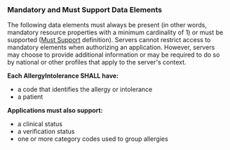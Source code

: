 
### Mandatory and Must Support Data Elements


<!-- Boilerplate -->
The following data elements must always be present (in other words, mandatory resource properties with a minimum cardinality of 1) or must be supported ([Must Support](conformance.html#must-support) definition). Servers cannot restrict access to mandatory elements when authorizing an application. However, servers may choose to provide additional information or may be required to do so by national or other profiles that apply to the server's context.


**Each AllergyIntolerance SHALL have:**
* a code that identifies the allergy or intolerance
* a patient
  
**Applications must also support:**
* a clinical status
* a verification status
* one or more category codes used to group allergies


<!-- (only if present) -->
<!-- ### Profile Specific Implementation Rules and Guidance -->

<!-- include content or add inline -->

<!--{%raw%}{% include patient-access-rules.md %}{%endraw%}-->

<!-- (and only if present) -->
<!-- ### Example Usage Scenarios -->

<!-- include content or add inline -->

